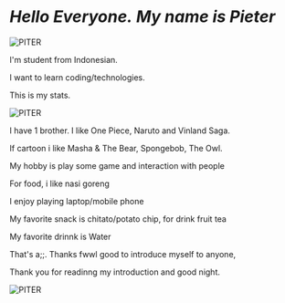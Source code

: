# ***Hello Everyone.*** ***My name is Pieter***

![PITER](github-header-image.png)

I'm student from Indonesian.

I want to learn coding/technologies.

This is my stats.

![PITER](https://github-readme-stats.vercel.app/api?username=Piter&show_icons=true&theme=dark#gh-dark-mode-only)

I have 1 brother. I like One Piece, Naruto and Vinland Saga.

If cartoon i like Masha & The Bear, Spongebob, The Owl.

My hobby is play some game and interaction with people

For food, i like nasi goreng

I enjoy playing laptop/mobile phone

My favorite snack is chitato/potato chip, for drink fruit tea

My favorite drinnk is Water

That's a;;. Thanks fwwl good to introduce myself to anyone,

Thank you for readinng my introduction and good night.

![PITER](https://media.giphy.com/media/v1.Y2lkPTc5MGI3NjExOGJpaDkza2ZvbW9kM3JidWJqd213cXk5M3VlYW41bTFnZnRtZTVyOSZlcD12MV9naWZzX3NlYXJjaCZjdD1n/i2gyT0D0gBpiTAxRKj/giphy.gif)
